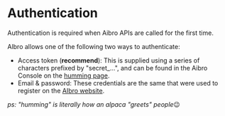 # Authentication

Authentication is required when Aibro APIs are called for the first time.

Albro allows one of the following two ways to authenticate:

- Access token (**recommend**): This is supplied using a series of characters prefixed by "secret\_...", and can be found in the Aibro Console on the [humming page](https://aipaca.ai/humming).
- Email & password: These credentials are the same that were used to register on the [AIbro website](https://aipaca.ai).

*ps: "humming" is literally how an alpaca "greets" people*😉
